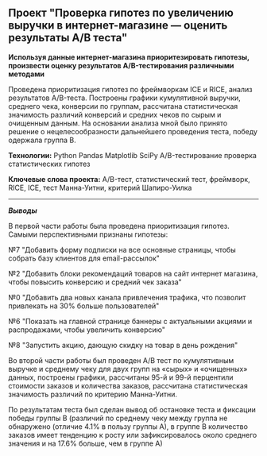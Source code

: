 ## Проект "Проверка гипотез по увеличению выручки в интернет-магазине — оценить результаты A/B теста"

<b>Используя данные интернет-магазина приоритезировать гипотезы, произвести оценку результатов A/B-тестирования различными методами</b>


Проведена приоритизация гипотез по фреймворкам ICE и RICE, анализ результатов A/B-теста. Построены графики кумулятивной выручки, среднего чека,
конверсии по группам, рассчитана статистическая значимость различий конверсий и средних чеков по сырым и очищенным данным. На основании анализа мной было
принято решение о нецелесообразности дальнейшего проведения теста, победу одержала группа В.

<b>Технологии:</b> 
Python
Pandas
Matplotlib
SciPy
A/B-тестирование
проверка статистических гипотез

<b>Ключевые слова проекта:</b> A/B-тест, статистический тест, фреймворк, RICE, ICE, тест Манна-Уитни, критерий Шапиро-Уилка
<hr>

<b><i>Выводы</i></b>

В первой части работы была проведена приоритизация гипотез. Самыми перспективными признаны гипотезы:

№7 "Добавить форму подписки на все основные страницы, чтобы собрать базу клиентов для email-рассылок"

№2 "Добавить блоки рекомендаций товаров на сайт интернет магазина, чтобы повысить конверсию и средний чек заказа"

№0 "Добавить два новых канала привлечения трафика, что позволит привлекать на 30% больше пользователей"

№6 "Показать на главной странице баннеры с актуальными акциями и распродажами, чтобы увеличить конверсию"

№8 "Запустить акцию, дающую скидку на товар в день рождения"



Во второй части работы был проведен А/В тест по кумулятивным выручке и среднему чеку для двух групп на «сырых» и «очищенных» данных, построены графики, рассчитаны 95-й и 99-й перцентили стоимости заказов и количества заказов, рассчитана статистическая значимость различий по критерию Манна-Уитни.

По результатам теста был сделан вывод об остановке теста и фиксации победы группы В (различий по среднему чеку между группа не обнаружено (отличие 4.1% в пользу группы А), в группе В количество заказов имеет тенденцию к росту или зафиксировалось около среднего значения и на 17.6% больше, чем в группе А)

